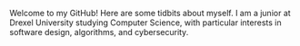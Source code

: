 Welcome to my GitHub! Here are some tidbits about myself. I am a junior at Drexel University studying Computer Science, with particular interests in software design, algorithms, and cybersecurity. 

<!---
ZayneF7/ZayneF7 is a ✨ special ✨ repository because its `README.md` (this file) appears on your GitHub profile.
You can click the Preview link to take a look at your changes.
--->

